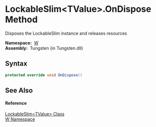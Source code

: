 LockableSlim&lt;TValue>.OnDispose Method
========================================
   Disposes the LockableSlim instance and releases resources

  **Namespace:**  [W][1]  
  **Assembly:**  Tungsten (in Tungsten.dll)

Syntax
------

```csharp
protected override void OnDispose()
```


See Also
--------

#### Reference
[LockableSlim&lt;TValue> Class][2]  
[W Namespace][1]  

[1]: ../README.md
[2]: README.md